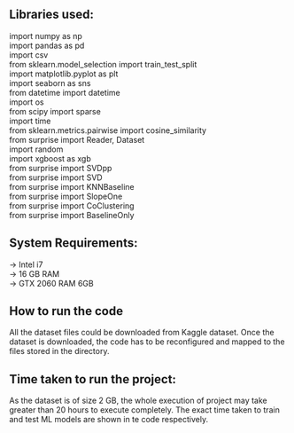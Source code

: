 ## Libraries used:

import numpy as np<br>
import pandas as pd<br>
import csv<br>
from sklearn.model_selection import train_test_split<br>
import matplotlib.pyplot as plt<br>
import seaborn as sns<br>
from datetime import datetime<br>
import os<br>
from scipy import sparse<br>
import time<br>
from sklearn.metrics.pairwise import cosine_similarity<br>
from surprise import Reader, Dataset<br>
import random<br>
import xgboost as xgb<br>
from surprise import SVDpp<br>
from surprise import SVD<br>
from surprise import KNNBaseline<br>
from surprise import SlopeOne<br>
from surprise import CoClustering<br>
from surprise import BaselineOnly<br>

## System Requirements:
-> Intel i7<br>
-> 16 GB RAM<br>
-> GTX 2060   RAM 6GB

## How to run the code

All the dataset files could be downloaded from Kaggle dataset. Once the dataset is downloaded, the code has to be reconfigured and mapped to the files stored in the directory.

## Time taken to run the project:

As the dataset is of size 2 GB, the whole execution of project may take greater than 20 hours to execute completely.
The exact time taken to train and test ML models are shown in te code respectively.
